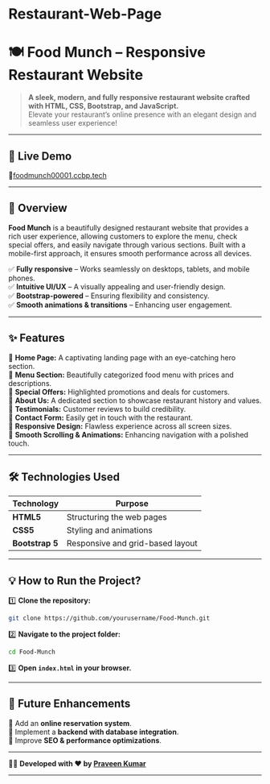 # Restaurant-Web-Page

# 🍽️ **Food Munch** – Responsive Restaurant Website  

> **A sleek, modern, and fully responsive restaurant website crafted with HTML, CSS, Bootstrap, and JavaScript.**  
> Elevate your restaurant’s online presence with an elegant design and seamless user experience!  

---

## 🚀 **Live Demo**  
🔗[foodmunch00001.ccbp.tech](#)

---

## 🎨 **Overview**  
**Food Munch** is a beautifully designed restaurant website that provides a rich user experience, allowing customers to explore the menu, check special offers, and easily navigate through various sections. Built with a mobile-first approach, it ensures smooth performance across all devices.  

✅ **Fully responsive** – Works seamlessly on desktops, tablets, and mobile phones.  
✅ **Intuitive UI/UX** – A visually appealing and user-friendly design.  
✅ **Bootstrap-powered** – Ensuring flexibility and consistency.  
✅ **Smooth animations & transitions** – Enhancing user engagement.  

---

## ✨ **Features**  

🔹 **Home Page:** A captivating landing page with an eye-catching hero section.  
🔹 **Menu Section:** Beautifully categorized food menu with prices and descriptions.  
🔹 **Special Offers:** Highlighted promotions and deals for customers.  
🔹 **About Us:** A dedicated section to showcase restaurant history and values.  
🔹 **Testimonials:** Customer reviews to build credibility.  
🔹 **Contact Form:** Easily get in touch with the restaurant.  
🔹 **Responsive Design:** Flawless experience across all screen sizes.  
🔹 **Smooth Scrolling & Animations:** Enhancing navigation with a polished touch.  

---

## 🛠️ **Technologies Used**  
| Technology | Purpose |
|------------|---------|
| **HTML5** | Structuring the web pages |
| **CSS5** | Styling and animations |
| **Bootstrap 5** | Responsive and grid-based layout |

---

## 💡 **How to Run the Project?**  

1️⃣ **Clone the repository:**  
```bash
git clone https://github.com/yourusername/Food-Munch.git
```
2️⃣ **Navigate to the project folder:**  
```bash
cd Food-Munch
```
3️⃣ **Open `index.html` in your browser.**  

---

## 🎯 **Future Enhancements**  
🔸 Add an **online reservation system**.  
🔸 Implement a **backend with database integration**.  
🔸 Improve **SEO & performance optimizations**.  

---

👨‍💻 **Developed with ❤️ by [Praveen Kumar](#)**  

---
